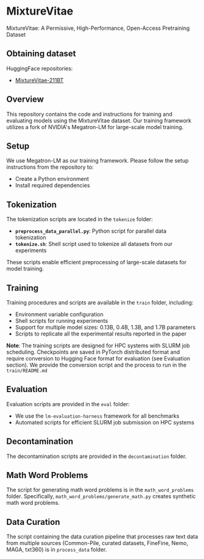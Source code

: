# MixtureVitae
MixtureVitae: A Permissive, High-Performance, Open-Access Pretraining Dataset

## Obtaining dataset
HuggingFace repositories:
- [MixtureVitae-211BT](https://huggingface.co/datasets/ontocord/MixtureVitae-211BT)

## Overview

This repository contains the code and instructions for training and evaluating models using the MixtureVitae dataset. Our training framework utilizes a fork of NVIDIA's Megatron-LM for large-scale model training.

## Setup

We use Megatron-LM as our training framework. Please follow the setup instructions from the repository to:
- Create a Python environment
- Install required dependencies

## Tokenization

The tokenization scripts are located in the `tokenize` folder:
- **`preprocess_data_parallel.py`**: Python script for parallel data tokenization
- **`tokenize.sh`**: Shell script used to tokenize all datasets from our experiments

These scripts enable efficient preprocessing of large-scale datasets for model training.

## Training

Training procedures and scripts are available in the `train` folder, including:
- Environment variable configuration
- Shell scripts for running experiments
- Support for multiple model sizes: 0.13B, 0.4B, 1.3B, and 1.7B parameters
- Scripts to replicate all the experimental results reported in the paper

**Note**: The training scripts are designed for HPC systems with SLURM job scheduling. Checkpoints are saved in PyTorch distributed format and require conversion to Hugging Face format for evaluation (see Evaluation section). We provide the conversion script and the process to run in the `train/README.md`

## Evaluation

Evaluation scripts are provided in the `eval` folder:
- We use the `lm-evaluation-harness` framework for all benchmarks
- Automated scripts for efficient SLURM job submission on HPC systems

## Decontamination
The decontamination scripts are provided in the `decontamination` folder.

## Math Word Problems
The script for generating math word problems is in the `math_word_problems` folder. Specifically, `math_word_problems/generate_math.py` creates synthetic math word problems.

## Data Curation
The script containing the data curation pipeline that processes raw text data from multiple sources (Common-Pile, curated datasets, FineFine, Nemo, MAGA, txt360) is in `process_data` folder.
